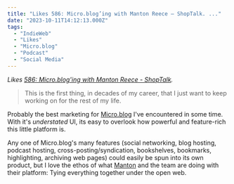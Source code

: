 ```yaml
---
title: "Likes 586: Micro.blog’ing with Manton Reece – ShopTalk. ..."
date: "2023-10-11T14:12:13.000Z"
tags: 
  - "IndieWeb"
  - "Likes"
  - "Micro.blog"
  - "Podcast"
  - "Social Media"
---
```


_Likes [586: Micro.blog'ing with Manton Reece - ShopTalk](https://shoptalkshow.com/586/)._

> This is the first thing, in decades of my career, that I just want to keep working on for the rest of my life.

Probably the best marketing for [Micro.blog](https://micro.blog) I've encountered in some time. With it's _understated_ UI, its easy to overlook how powerful and feature-rich this little platform is.

Any one of Micro.blog's many features (social networking, blog hosting, podcast hosting, cross-posting/syndication, bookshelves, bookmarks, highlighting, archiving web pages) could easily be spun into its own product, but I love the ethos of what [Manton](https://manton.org/) and the team are doing with their platform: Tying everything together under the open web.

